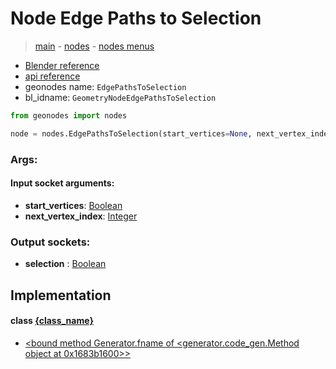 # Node Edge Paths to Selection

> [main](../structure.md) - [nodes](nodes.md) - [nodes menus](nodes_menus.md)

- [Blender reference](https://docs.blender.org/manual/en/latest/modeling/geometry_nodes/mesh/edge_paths_to_selection.html)
- [api reference](https://docs.blender.org/api/current/bpy.types.GeometryNodeEdgePathsToSelection.html)
- geonodes name: `EdgePathsToSelection`
- bl_idname: `GeometryNodeEdgePathsToSelection`

```python
from geonodes import nodes

node = nodes.EdgePathsToSelection(start_vertices=None, next_vertex_index=None)
```

### Args:

#### Input socket arguments:

- **start_vertices**: [Boolean](Boolean.md)
- **next_vertex_index**: [Integer](Integer.md)

### Output sockets:

- **selection** : [Boolean](Boolean.md)

## Implementation

#### class [{class_name}]({class_name}.md)

 - [<bound method Generator.fname of <generator.code_gen.Method object at 0x1683b1600>>](Mesh.md#edge_paths_to_selection)
